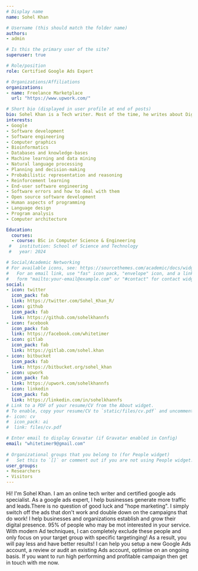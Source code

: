 ```yaml
---
# Display name
name: Sohel Khan

# Username (this should match the folder name)
authors:
- admin

# Is this the primary user of the site?
superuser: true

# Role/position
role: Certified Google Ads Expert

# Organizations/Affiliations
organizations:
- name: Freelance Marketplace
  url: "https://www.upwork.com/"

# Short bio (displayed in user profile at end of posts)
bio: Sohel Khan is a Tech writer. Most of the time, he writes about Digit skill technologies.
interests:
- Google
- Software development
- Software engineering 
- Computer graphics
- Bioinformatics
- Databases and knowledge-bases
- Machine learning and data mining
- Natural language processing
- Planning and decision-making
- Probabilistic representation and reasoning
- Reinforcement learning
- End-user software engineering
- Software errors and how to deal with them
- Open source software development
- Human aspects of programming
- Language design
- Program analysis
- Computer architecture

Education:
  courses:
  - course: BSc in Computer Science & Engineering
 #   institution: School of Science and Technology
 #   year: 2024

# Social/Academic Networking
# For available icons, see: https://sourcethemes.com/academic/docs/widgets/#icons
#   For an email link, use "fas" icon pack, "envelope" icon, and a link in the
#   form "mailto:your-email@example.com" or "#contact" for contact widget.
social:
- icon: twitter
  icon_pack: fab
  link: https://twitter.com/Sohel_Khan_R/
- icon: github
  icon_pack: fab
  link: https://github.com/sohelkhannfs
- icon: facebook
  icon_pack: fab
  link: https://facebook.com/whitetimer
- icon: gitlab
  icon_pack: fab
  link: https://gitlab.com/sohel.khan
- icon: bitbucket
  icon_pack: fab
  link: https://bitbucket.org/sohel_khan
- icon: upwork
  icon_pack: fab
  link: https://upwork.com/sohelkhannfs
- icon: linkedin
  icon_pack: fab
  link: https://linkedin.com/in/sohelkhannfs
# Link to a PDF of your resume/CV from the About widget.
# To enable, copy your resume/CV to `static/files/cv.pdf` and uncomment the lines below.  
#- icon: cv
#  icon_pack: ai
#  link: files/cv.pdf

# Enter email to display Gravatar (if Gravatar enabled in Config)
email: "whitetimer9@gmail.com"
  
# Organizational groups that you belong to (for People widget)
#   Set this to `[]` or comment out if you are not using People widget.  
user_groups:
- Researchers
- Visitors
---
```


Hi! I'm Sohel Khan. I am an online tech writer and certified google ads specialist. As a google ads expert, I help businesses generate  more traffic and leads.There is no question of good luck and "hope marketing". I simply switch  off the ads that don't work and double down on the campaigns that do work! 
I help  businesses and organizations establish and grow their digital presence. 95% of people who may be mot interested in your service. With modern Ad techniques, I can completely exclude these people and only focus on your target group with specific targetinging! As a result, you will pay less and have better results!
I can help you setup a new Google Ads account, a review or audit an existing Ads account, optimise on an ongoing  basis.
If you want to run high performing and profitable campaign then get in touch  with me now.
